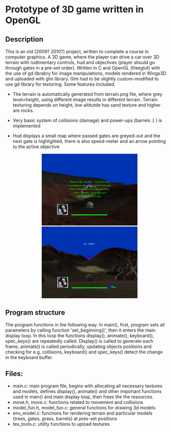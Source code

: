 # Prototype of 3D game written in OpenGL
## Description
This is an old (2009? 2010?) project, written to complete a course in computer graphics. A 3D game, where the player can drive a car over 3D terrain with rudimentary controls, hud and objectives (player should go through gates in a pre-set order). Written in C and OpenGL (freeglut) with the use of gd librabry for image manipulations, models rendered in Wings3D and uploaded with glm library. Glm had to be slightly custom-modified to use gd library for texturing. Some features included:

* The terrain is automatically generated from terrain.png file, where grey level=height, using different image results in different terrain. Terrain texturing depends on height, low altitutde has sand texture and higher are rocks.
* Very basic system of collisions (damage) and power-ups (barrels :) ) is implemented
* Hud displays a small map where passed gates are greyed-out and the next gate is highlighted, there is also speed-meter and an arrow pointing to the active objective

  <p align="center"> <img src="screen1.png" width=300> <img src="screen2.png" width=300> </p>

## Program structure

The program functions in the following way. In main(), first, program sets all parameters by calling function 'set_beginning()', then it enters the main display loop. In this loop the functions display(), animate(), keyboard(), spec_keys() are repeatedly called. Display() is called to generate each frame, animate() is called periodically, updating objects positions and checking for e.g. collisions, keyboard() and spec_keys() detect the change in the keyboard buffer. 

## Files:
* main.c: main program file, begins with allocating all necessary textures and models, defines display(), animate() and other important functions used in main() and main display loop, then frees the the resources. 
* move.h, move.c: functions related to movement and collisions
* model_fun.h, model_fun.c: general functions for drawing 3d models
* env_model.c: functions for rendering terrain and particular models (trees, gates, grass, barrels) at pres-set positions
* tex_tools.c: utility functions to upload textures
